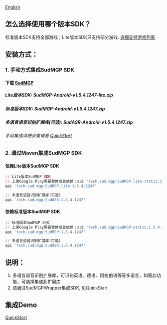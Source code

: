 [English](README_en.md)
## 怎么选择使用哪个版本SDK？
标准版本SDK支持全部游戏；Lite版本SDK只支持部分游戏. [详细支持游戏列表](https://docs.sud.tech/zh-CN/app/Client/StartUp.html)

## 安装方式：
### 1. 手动方式集成SudMGP SDK
#### 下载 [SudMGP](https://github.com/SudTechnology/sud-mgp-android/releases)
##### Lite版本SDK: SudMGP-Android-v1.5.4.1247-lite.zip
##### 标准版本SDK: SudMGP-Android-v1.5.4.1247.zip
##### 多语言语音识别扩展库(可选): SudASR-Android-v1.5.4.1247.zip
###### 手动集成详细步骤请看 [QuickStart](https://github.com/SudTechnology/hello-sud-plus-android/blob/master/project/QuickStart/README.md)
### 2. 通过Maven集成SudMGP SDK
#### 依赖Lite版本SudMGP SDK
```ruby
// Lite版本SudMGP SDK
// 上架Google Play需要替换成此依赖：api 'tech.sud.mgp:SudMGP-lite-static:1.5.4.1247'
api 'tech.sud.mgp:SudMGP-lite:1.5.4.1247'

// 多语言语音识别扩展库(可选)
api 'tech.sud.mgp:SudASR:1.5.4.1247'
```

#### 依赖标准版本SudMGP SDK
```ruby
// 标准版本SudMGP SDK
// 上架Google Play需要替换成此依赖：api 'tech.sud.mgp:SudMGP-static:1.5.4.1247'
api 'tech.sud.mgp:SudMGP:1.5.4.1247'

// 多语言语音识别扩展库(可选)
api 'tech.sud.mgp:SudASR:1.5.4.1247'

```

## 说明：
1. 多语言语音识别扩展库，可识别英语、德语、阿拉伯语等等多语言，如需此功能，可选择集成此扩展库
2. 请通过SudMGPWrapper集成SDK, 见QuickStart

## 集成Demo
[QuickStart](https://github.com/SudTechnology/hello-sud-plus-android/blob/master/project/QuickStart/README.md)
